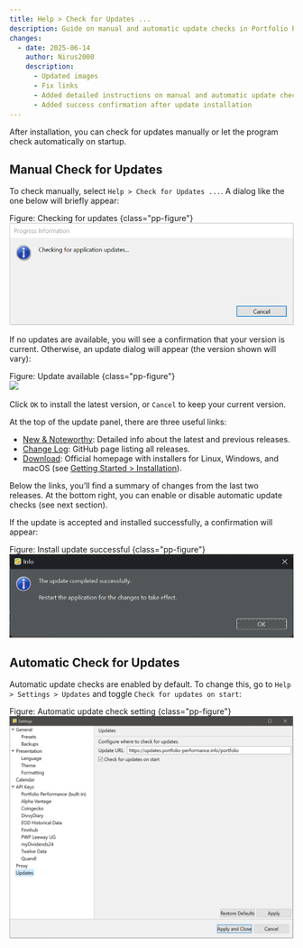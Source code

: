 ```yaml
---
title: Help > Check for Updates ...
description: Guide on manual and automatic update checks in Portfolio Performance, including update dialogs, relevant links, and settings across platforms.
changes:
  - date: 2025-06-14
    author: Nirus2000
    description:
      - Updated images
      - Fix links
      - Added detailed instructions on manual and automatic update checks
      - Added success confirmation after update installation
---
```


After installation, you can check for updates manually or let the program check automatically on startup.

## Manual Check for Updates

To check manually, select `Help > Check for Updates ...`. A dialog like the one below will briefly appear:

Figure: Checking for updates {class="pp-figure"}  
![](images/check-for-updates.png)

If no updates are available, you will see a confirmation that your version is current. Otherwise, an update dialog will appear (the version shown will vary):

Figure: Update available {class="pp-figure"}  
![](images/installation-update-2.png)

Click `OK` to install the latest version, or `Cancel` to keep your current version.

At the top of the update panel, there are three useful links:

- [New & Noteworthy](https://forum.portfolio-performance.info/t/new-noteworthy/17945/last): Detailed info about the latest and previous releases.
- [Change Log](https://github.com/portfolio-performance/portfolio/releases): GitHub page listing all releases.
- [Download](https://www.portfolio-performance.info/): Official homepage with installers for Linux, Windows, and macOS (see [Getting Started > Installation](../../getting-started/installation.md)).

Below the links, you’ll find a summary of changes from the last two releases. At the bottom right, you can enable or disable automatic update checks (see next section).

If the update is accepted and installed successfully, a confirmation will appear:

Figure: Install update successful {class="pp-figure"}  
![](images/check-for-update-successful.png)

## Automatic Check for Updates

Automatic update checks are enabled by default. To change this, go to `Help > Settings > Updates` and toggle `Check for updates on start`:

Figure: Automatic update check setting {class="pp-figure"}  
![](images/automatic-check-for-update.png)
